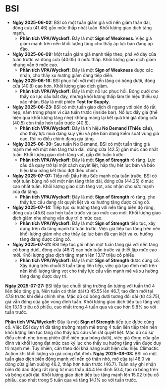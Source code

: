 # BSI

- **Ngày 2025-06-02:** BSI có một tuần giảm giá với nến giảm thân dài, đóng cửa (41.46) gần mức thấp nhất tuần. Khối lượng giao dịch tăng mạnh.
    - **Phân tích VPA/Wyckoff:** Đây là một **Sign of Weakness**. Việc giá giảm mạnh trên nền khối lượng tăng cho thấy áp lực bán đang áp đảo.
- **Ngày 2025-06-09:** Một tuần giảm giá mạnh tiếp theo, phá vỡ đáy của tuần trước và đóng cửa (40.05) ở mức thấp. Khối lượng giao dịch giảm nhưng vẫn ở mức cao.
    - **Phân tích VPA/Wyckoff:** Đây là một **Sign of Weakness** được xác nhận, cho thấy xu hướng giảm đang tiếp diễn.
- **Ngày 2025-06-16:** BSI phục hồi với một nến tăng có bóng dưới, đóng cửa (40.8) cao hơn. Khối lượng giao dịch giảm.
    - **Phân tích VPA/Wyckoff:** Đây là một nỗ lực phục hồi. Bóng dưới cho thấy có lực cầu bắt đáy, nhưng khối lượng thấp làm tín hiệu thiếu sự xác nhận. Đây là một phiên **Test for Supply**.
- **Ngày 2025-06-23:** BSI có một tuần giao dịch đi ngang với biên độ rất hẹp, nằm trong phạm vi của tuần trước (inside bar). Nỗ lực đẩy giá (thể hiện qua khối lượng tăng nhẹ) không mang lại kết quả khi giá đóng cửa (40.5) còn thấp hơn tuần trước (40.8).
    - **Phân tích VPA/Wyckoff:** Đây là tín hiệu **No Demand (Thiếu cầu)**, cho thấy lực mua đang suy yếu và phe bán đang kiểm soát vùng giá cao. Rủi ro điều chỉnh đang gia tăng.
- **Ngày 2025-06-30:** Sau tuần No Demand, BSI có một tuần tăng giá mạnh mẽ với một nến tăng thân dài, đóng cửa (42.5) gần mức cao nhất tuần. Khối lượng giao dịch tăng vọt, gấp đôi tuần trước.
    - **Phân tích VPA/Wyckoff:** Đây là một **Sign of Strength** rõ ràng. Lực cầu đã quay trở lại một cách quyết liệt, hấp thụ hết lực bán và báo hiệu khả năng kết thúc đợt điều chỉnh.
- **Ngày 2025-07-07:** Tiếp nối Dấu hiệu Sức mạnh của tuần trước, BSI có một tuần bùng nổ với một nến tăng thân dài, đóng cửa (44.25) ở mức cao nhất tuần. Khối lượng giao dịch tăng vọt, xác nhận cho sức mạnh của đà tăng.
    - **Phân tích VPA/Wyckoff:** Đây là một **Sign of Strength** rõ ràng, cho thấy lực cầu đang rất quyết liệt và xu hướng tăng được củng cố.
- **Ngày 2025-07-14:** Tiếp tục xu hướng tăng với nến tăng biên độ rộng, đóng cửa (45.6) cao hơn tuần trước và tạo mức cao mới. Khối lượng giao dịch giảm nhẹ nhưng vẫn duy trì ở mức cao.
    - **Phân tích VPA/Wyckoff:** Đây là một **Sign of Strength** tiếp tục, xây dựng trên đà tăng mạnh từ tuần trước. Việc giá tiếp tục tăng trên nền khối lượng giảm nhẹ cho thấy áp lực bán đã cạn kiệt và xu hướng tăng đang được củng cố.
- **Ngày 2025-07-21:** BSI tiếp tục ghi nhận một tuần tăng giá với nến tăng có bóng dưới, đóng cửa (46.7) cao hơn tuần trước và thiết lập mức cao mới. Khối lượng giao dịch tăng mạnh lên 13.17 triệu cổ phiếu.
    - **Phân tích VPA/Wyckoff:** Đây là một **Sign of Strength** được củng cố. Xây dựng trên chuỗi 3 tuần tăng liên tiếp, việc giá tạo đỉnh mới trên nền khối lượng tăng vọt cho thấy lực cầu vẫn mạnh mẽ và xu hướng tăng đang được duy trì.


**Ngày 2025-07-27:** BSI tiếp tục chuỗi tăng trưởng ấn tượng với tuần thứ 4 liên tiếp tăng giá. Nến tuần có thân dài từ 45.55 lên 46.7, tạo đỉnh mới tại 47.8 trước khi điều chỉnh nhẹ. Mặc dù có bóng dưới tương đối dài (từ 43.75), giá vẫn đóng cửa gần vùng đỉnh tuần. Khối lượng giao dịch tiếp tục tăng vọt lên 13.16 triệu cổ phiếu, cao nhất trong 4 tuần qua và cao hơn 9.8% so với tuần trước.

**Phân tích VPA/Wyckoff:** Đây là một **Sign of Strength** tiếp tục được củng cố. Việc BSI duy trì đà tăng trưởng mạnh mẽ trong 4 tuần liên tiếp trên nền khối lượng liên tục tăng cho thấy lực cầu vẫn rất quyết liệt. Mặc dù có sự điều chỉnh nhẹ trong phiên (thể hiện qua bóng dưới), việc giá đóng cửa gần đỉnh và khối lượng đạt mức cao kỷ lục cho thấy xu hướng tăng vẫn được duy trì mạnh mẽ. Tuy nhiên, cần theo dõi khả năng xuất hiện dấu hiệu Climactic Action khi khối lượng và giá cùng đạt đỉnh.
**Ngày 2025-08-03:**
BSI có một tuần giao dịch biến động mạnh với nến có thân nhỏ, mở cửa tại 48.0 và đóng cửa giảm xuống 46.2, thấp hơn tuần trước (46.7). Tuần này ghi nhận biên độ dao động rất rộng từ mức thấp 44.4 lên đỉnh 50.4, tạo ra bóng trên và bóng dưới dài. Khối lượng giao dịch tiếp tục tăng mạnh lên 15.02 triệu cổ phiếu, cao nhất trong 5 tuần qua và tăng 14.1% so với tuần trước.
